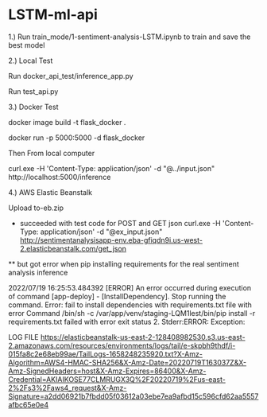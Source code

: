 # LSTM-ml-api

1.) Run train_mode/1-sentiment-analysis-LSTM.ipynb to train and save the best model

2.) Local Test

Run docker_api_test/inference_app.py

Run test_api.py

3.) Docker Test

docker image build -t flask_docker .

docker run -p 5000:5000 -d flask_docker

Then From local computer

curl.exe -H 'Content-Type: application/json' -d "@../input.json"  http://localhost:5000/inference

4.) AWS Elastic Beanstalk

Upload to-eb.zip

* succeeded with test code for POST and GET json
curl.exe -H 'Content-Type: application/json' -d "@ex_input.json"  http://sentimentanalysisapp-env.eba-gfiqdn9i.us-west-2.elasticbeanstalk.com/get_json

** but got error when pip installing requirements for the real sentiment analysis inference

2022/07/19 16:25:53.484392 [ERROR] An error occurred during execution of command [app-deploy] - [InstallDependency]. Stop running the command. Error: fail to install dependencies with requirements.txt file with error Command /bin/sh -c /var/app/venv/staging-LQM1lest/bin/pip install -r requirements.txt failed with error exit status 2. Stderr:ERROR: Exception:

LOG FILE
https://elasticbeanstalk-us-east-2-128408982530.s3.us-east-2.amazonaws.com/resources/environments/logs/tail/e-skpbh9thdf/i-015fa8c2e68eb99ae/TailLogs-1658248235920.txt?X-Amz-Algorithm=AWS4-HMAC-SHA256&X-Amz-Date=20220719T163037Z&X-Amz-SignedHeaders=host&X-Amz-Expires=86400&X-Amz-Credential=AKIAIKOSE77CLMRUGX3Q%2F20220719%2Fus-east-2%2Fs3%2Faws4_request&X-Amz-Signature=a2dd06921b7fbdd05f03612a03ebe7ea9afbd15c596cfd62aa5557afbc65e0e4
